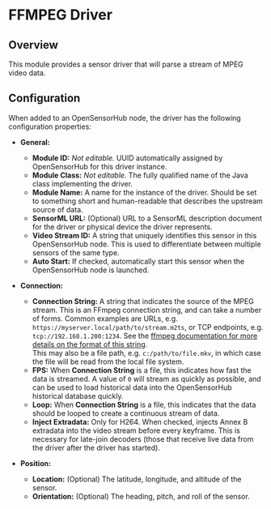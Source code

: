 # FFMPEG Driver

## Overview

This module provides a sensor driver that will parse a stream of MPEG video data.

## Configuration

When added to an OpenSensorHub node, the driver has the following configuration properties:

- **General:**
    - **Module ID:** *Not editable.*
      UUID automatically assigned by OpenSensorHub for this driver instance.
    - **Module Class:** *Not editable.*
      The fully qualified name of the Java class implementing the driver.
    - **Module Name:**
      A name for the instance of the driver.
      Should be set to something short and human-readable that describes the upstream source of data.
    - **SensorML URL:** (Optional)
      URL to a SensorML description document for the driver or physical device the driver represents.
    - **Video Stream ID:**
      A string that uniquely identifies this sensor in this OpenSensorHub node.
      This is used to differentiate between multiple sensors of the same type.
    - **Auto Start:**
      If checked, automatically start this sensor when the OpenSensorHub node is launched.

- **Connection:**
    - **Connection String:**
      A string that indicates the source of the MPEG stream.
      This is an FFmpeg connection string, and can take a number of forms.
      Common examples are URLs, e.g. `https://myserver.local/path/to/stream.m2ts`,
      or TCP endpoints, e.g. `tcp://192.168.1.200:1234`. See the
      [ffmpeg documentation for more details on the format of this string](https://www.ffmpeg.org/ffmpeg-protocols.html).
      <br>
      This may also be a file path, e.g. `c:/path/to/file.mkv`,
      in which case the file will be read from the local file system.
    - **FPS:**
      When **Connection String** is a file,
      this indicates how fast the data is streamed.
      A value of `0` will stream as quickly as possible,
      and can be used to load historical data into the OpenSensorHub historical database quickly.
    - **Loop:**
      When **Connection String** is a file,
      this indicates that the data should be looped to create a continuous stream of data.
    - **Inject Extradata:**
      Only for H264. When checked, injects Annex B extradata into the video stream before every keyframe. 
      This is necessary for late-join decoders (those that receive live data from the driver after the driver has started).

- **Position:**
    - **Location:** (Optional)
      The latitude, longitude, and altitude of the sensor.
    - **Orientation:** (Optional)
      The heading, pitch, and roll of the sensor.
